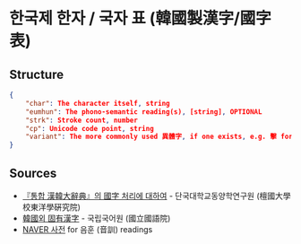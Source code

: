 # 한국제 한자 / 국자 표 (韓國製漢字/國字表)

## Structure

```json
{
    "char": The character itself, string
    "eumhun": The phono-semantic reading(s), [string], OPTIONAL
    "strk": Stroke count, number
    "cp": Unicode code point, string
    "variant": The more commonly used 異體字, if one exists, e.g. 擊 for 㐿, string, OPTIONAL
}
```

## Sources

- [『통합 漢韓大辭典』의 國字 처리에 대하여](https://archive.org/download/20210111_20210111_1641/%ED%86%B5%ED%95%A9%E6%BC%A2%E9%9F%93%E5%A4%A7%E8%BE%AD%E5%85%B8%EC%9D%98%E5%9C%8B%E5%AD%97%EC%B2%98%EB%A6%AC%EC%97%90%EB%8C%80%ED%95%98%EC%97%AC.pdf) - 단국대학교동양학연구원 (檀國大學校東洋學硏究院)
- [韓國외 固有漢字](https://www.korean.go.kr/nkview/nklife/1989_2/1989_0206.pdf) - 국립국어원 (國立國語院)
- [NAVER 사전](https://hanja.dict.naver.com) for 음훈 (音訓) readings
